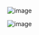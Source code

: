 ![image](https://github.com/user-attachments/assets/d0266776-112e-4010-a9f1-eee21a721502)

![image](https://github.com/user-attachments/assets/64ae236c-ec62-4cca-b2e4-eccd07671059)


